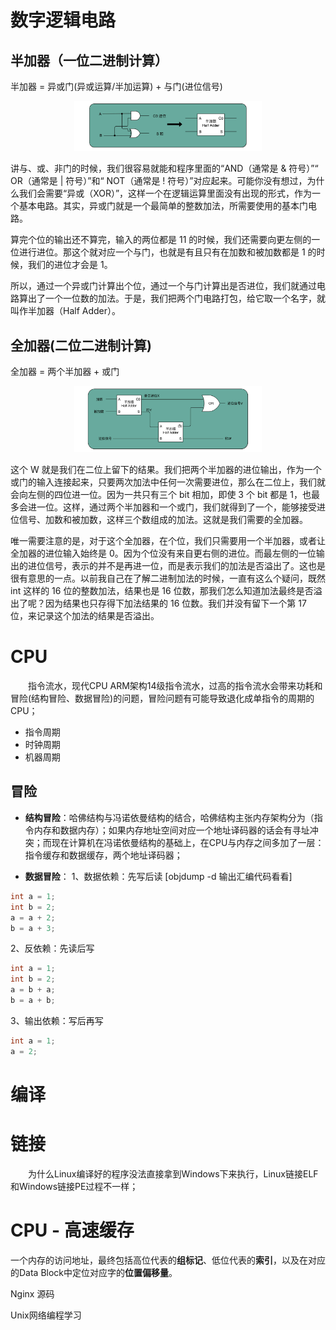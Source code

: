 # 数字逻辑电路

## 半加器（一位二进制计算）

半加器 = 异或门(异或运算/半加运算) + 与门(进位信号)

<p align="center"><img width="300" src="../static/半加器电路.JPG"></p>

讲与、或、非门的时候，我们很容易就能和程序里面的“AND（通常是 & 符号）”“ OR（通常是 | 符号）”和“ NOT（通常是 ! 符号）”对应起来。可能你没有想过，为什么我们会需要“异或（XOR）”，这样一个在逻辑运算里面没有出现的形式，作为一个基本电路。其实，异或门就是一个最简单的整数加法，所需要使用的基本门电路。

算完个位的输出还不算完，输入的两位都是 11 的时候，我们还需要向更左侧的一位进行进位。那这个就对应一个与门，也就是有且只有在加数和被加数都是 1 的时候，我们的进位才会是 1。

所以，通过一个异或门计算出个位，通过一个与门计算出是否进位，我们就通过电路算出了一个一位数的加法。于是，我们把两个门电路打包，给它取一个名字，就叫作半加器（Half Adder）。

## 全加器(二位二进制计算)

全加器 = 两个半加器 + 或门

<p align="center"><img width="300" src="../static/全加器电路.JPG"></p>
这个 W 就是我们在二位上留下的结果。我们把两个半加器的进位输出，作为一个或门的输入连接起来，只要两次加法中任何一次需要进位，那么在二位上，我们就会向左侧的四位进一位。因为一共只有三个 bit 相加，即使 3 个 bit 都是 1，也最多会进一位。这样，通过两个半加器和一个或门，我们就得到了一个，能够接受进位信号、加数和被加数，这样三个数组成的加法。这就是我们需要的全加器。


唯一需要注意的是，对于这个全加器，在个位，我们只需要用一个半加器，或者让全加器的进位输入始终是 0。因为个位没有来自更右侧的进位。而最左侧的一位输出的进位信号，表示的并不是再进一位，而是表示我们的加法是否溢出了。这也是很有意思的一点。以前我自己在了解二进制加法的时候，一直有这么个疑问，既然 int 这样的 16 位的整数加法，结果也是 16 位数，那我们怎么知道加法最终是否溢出了呢？因为结果也只存得下加法结果的 16 位数。我们并没有留下一个第 17 位，来记录这个加法的结果是否溢出。

# CPU
&emsp;&emsp;指令流水，现代CPU ARM架构14级指令流水，过高的指令流水会带来功耗和冒险(结构冒险、数据冒险)的问题，冒险问题有可能导致退化成单指令的周期的CPU；

- 指令周期
- 时钟周期
- 机器周期

## 冒险
- **结构冒险**：哈佛结构与冯诺依曼结构的结合，哈佛结构主张内存架构分为（指令内存和数据内存）；如果内存地址空间对应一个地址译码器的话会有寻址冲突；而现在计算机在冯诺依曼结构的基础上，在CPU与内存之间多加了一层：指令缓存和数据缓存，两个地址译码器；

- **数据冒险**：
1、数据依赖：先写后读  [objdump -d 输出汇编代码看看]
```C
int a = 1;
int b = 2;
a = a + 2;
b = a + 3;
```

2、反依赖：先读后写
```C
int a = 1;
int b = 2;
a = b + a;
b = a + b;
```

3、输出依赖：写后再写
```C
int a = 1;
a = 2;
```

# 编译

# 链接
&emsp;&emsp;为什么Linux编译好的程序没法直接拿到Windows下来执行，Linux链接ELF和Windows链接PE过程不一样；


# CPU - 高速缓存

一个内存的访问地址，最终包括高位代表的**组标记**、低位代表的**索引**，以及在对应的Data Block中定位对应字的**位置偏移量**。

Nginx 源码

Unix网络编程学习

